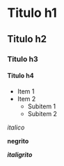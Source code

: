 # Titulo h1

## Titulo h2

### Titulo h3

#### Titulo h4

- Item 1
- Item 2
    - Subitem 1
    - Subitem 2

*italico*

**negrito**

***italigrito***

